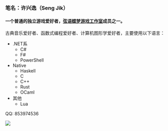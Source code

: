 ### 笔名：许兴逸（Seng Jik）
#### 一个普通的独立游戏爱好者，[弦语蝶梦游戏工作室](http://xydm.xyz)成员之一。
古典音乐爱好者、函数式编程爱好者、计算机图形学爱好者，主要使用以下语言：

- .NET系
  * C#
  * F#
  * PowerShell
- Native
  * Haskell
  * C
  * C++
  * Rust
  * OCaml
- 其他
  * Lua

QQ: 853974536

![](https://github-readme-stats.vercel.app/api?username=Seng-Jik&show_icons=true&theme=tokyonight)    

